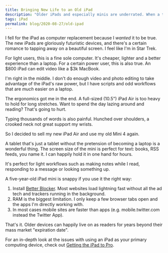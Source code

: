 ```yaml
---
title: Bringing New Life to an Old iPad
description: "Older iPads and especially minis are underrated. When a tablet is a tablet, they excel."
tags: iPad
permalink: blog/2020-08-27/old-ipad
---
```


I fell for the iPad as computer replacement because I *wanted* it to be true. The new iPads are gloriously futuristic devices, and there's a certain romance to tapping away on a beautiful screen. I feel like I'm in Star Trek. 

For light users, this is a fine sole computer. It's cheaper, lighter and a better experience than a laptop. For a certain power user, this is also true. An $800 iPad can edit video like a $3k MacBook. 

I'm right in the middle. I don't do enough video and photo editing to take advantage of the iPad's raw power, but I have scripts and odd workflows that are *much* easier on a  laptop.

The ergonomics got me in the end. A full-sized (10.5") iPad Air is too heavy to hold for long stretches. Want to spend the day lazing around and reading? That's going to hurt. 

Typing thousands of words is also painful. Hunched over shoulders, a crooked neck not great support my wrists. 

So I decided to sell my new iPad Air and use my old Mini 4 again. 

A tablet that's just a tablet without the pretension of becoming a laptop is a wonderful thing. The screen size of the mini is perfect for text: books, RSS feeds, you name it. I can happily hold it in one hand for hours. 

It's perfect for light workflows such as making notes while I read, responding to a message or looking something up.

A five-year-old iPad mini is snappy if you use it the right way: 

1. Install [Better Blocker](https://better.fyi/). Most websites load lightning fast without all the ad tech and trackers running in the background. 
2. RAM is the biggest limitation. I only keep a few browser tabs open and the apps I'm directly working with.
3. In most cases mobile sites are faster than apps (e.g. mobile.twitter.com instead the Twitter App). 

That's it. Older devices can happily live on as readers for years beyond their mass market "expiration date". 

For an in-depth look at the issues with using an iPad as your primary computing device, check out [Getting the iPad to Pro](https://craigmod.com/essays/ipad_pro/). 